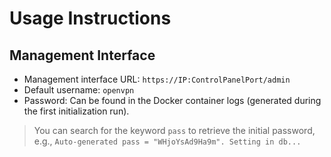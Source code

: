 # Usage Instructions

## Management Interface
- Management interface URL: `https://IP:ControlPanelPort/admin`
- Default username: `openvpn`
- Password: Can be found in the Docker container logs (generated during the first initialization run).

> You can search for the keyword `pass` to retrieve the initial password, e.g., `Auto-generated pass = "WHjoYsAd9Ha9m". Setting in db...`